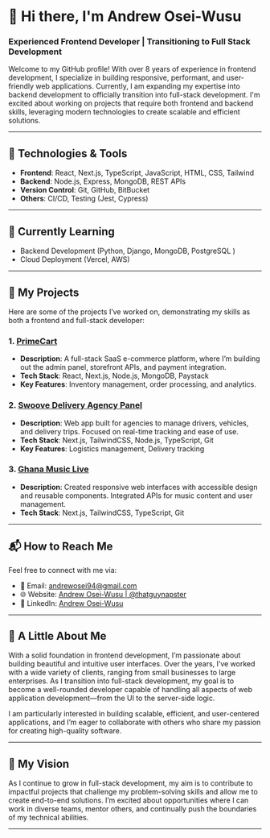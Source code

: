 # 👋 Hi there, I'm Andrew Osei-Wusu

### Experienced Frontend Developer | Transitioning to Full Stack Development

Welcome to my GitHub profile! With over 8 years of experience in frontend development, I specialize in building responsive, performant, and user-friendly web applications. Currently, I am expanding my expertise into backend development to officially transition into full-stack development. I'm excited about working on projects that require both frontend and backend skills, leveraging modern technologies to create scalable and efficient solutions.

---

## 🔧 Technologies & Tools

- **Frontend**: React, Next.js, TypeScript, JavaScript, HTML, CSS, Tailwind
- **Backend**: Node.js, Express, MongoDB, REST APIs
- **Version Control**: Git, GitHub, BitBucket
- **Others**: CI/CD, Testing (Jest, Cypress)

---

## 🌱 Currently Learning

- Backend Development (Python, Django, MongoDB, PostgreSQL )
- Cloud Deployment (Vercel, AWS)

---

## 💼 My Projects

Here are some of the projects I’ve worked on, demonstrating my skills as both a frontend and full-stack developer:

### 1. **[PrimeCart](#)** 
   - **Description**: A full-stack SaaS e-commerce platform, where I’m building out the admin panel, storefront APIs, and payment integration.
   - **Tech Stack**: React, Next.js, Node.js, MongoDB, Paystack
   - **Key Features**: Inventory management, order processing, and analytics.

### 2. **[Swoove Delivery Agency Panel](https://panel.swoovedelivery.com)** 
   - **Description**: Web app built for agencies to manage drivers, vehicles, and delivery trips. Focused on real-time tracking and ease of use.
   - **Tech Stack**: Next.js, TailwindCSS, Node.js, TypeScript, Git
   - **Key Features**: Logistics management, Delivery tracking

### 3. **[Ghana Music Live](https://ghanamusiclive.com)** 
   - **Description**: Created responsive web interfaces with accessible design and reusable components. Integrated APIs for music content and user management. 
   - **Tech Stack**: Next.js, TailwindCSS, TypeScript, Git

---

## 📬 How to Reach Me

Feel free to connect with me via:

- 📧 Email: andrewosei94@gmail.com
- 🌐 Website: [Andrew Osei-Wusu | @thatguynapster](https://andrewoseiwusu.vercel.app/)
- 🔗 LinkedIn: [Andrew Osei-Wusu](https://www.linkedin.com/in/andrewoseiwusu/)

---

## 📝 A Little About Me

With a solid foundation in frontend development, I’m passionate about building beautiful and intuitive user interfaces. Over the years, I’ve worked with a wide variety of clients, ranging from small businesses to large enterprises. As I transition into full-stack development, my goal is to become a well-rounded developer capable of handling all aspects of web application development—from the UI to the server-side logic.

I am particularly interested in building scalable, efficient, and user-centered applications, and I’m eager to collaborate with others who share my passion for creating high-quality software.

---

## 📌 My Vision

As I continue to grow in full-stack development, my aim is to contribute to impactful projects that challenge my problem-solving skills and allow me to create end-to-end solutions. I’m excited about opportunities where I can work in diverse teams, mentor others, and continually push the boundaries of my technical abilities.

---

